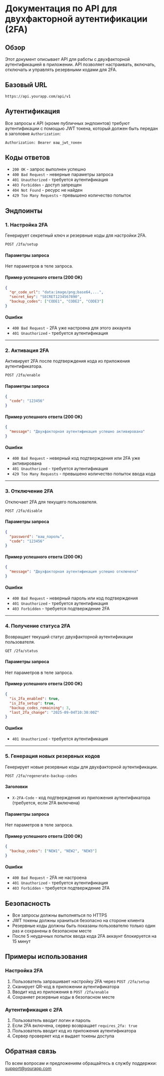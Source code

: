 # Документация по API для двухфакторной аутентификации (2FA)

## Обзор

Этот документ описывает API для работы с двухфакторной аутентификацией в приложении. API позволяет настраивать, включать, отключать и управлять резервными кодами для 2FA.

## Базовый URL

```
https://api.yourapp.com/api/v1
```

## Аутентификация

Все запросы к API (кроме публичных эндпоинтов) требуют аутентификации с помощью JWT токена, который должен быть передан в заголовке `Authorization`:

```
Authorization: Bearer ваш_jwt_токен
```

## Коды ответов

- `200 OK` - запрос выполнен успешно
- `400 Bad Request` - неверные параметры запроса
- `401 Unauthorized` - требуется аутентификация
- `403 Forbidden` - доступ запрещен
- `404 Not Found` - ресурс не найден
- `429 Too Many Requests` - превышено количество попыток

## Эндпоинты

### 1. Настройка 2FA

Генерирует секретный ключ и резервные коды для настройки 2FA.

```
POST /2fa/setup
```

#### Параметры запроса

Нет параметров в теле запроса.

#### Пример успешного ответа (200 OK)

```json
{
  "qr_code_url": "data:image/png;base64,...",
  "secret_key": "SECRET1234567890",
  "backup_codes": ["CODE1", "CODE2", "CODE3"]
}
```

#### Ошибки

- `400 Bad Request` - 2FA уже настроена для этого аккаунта
- `401 Unauthorized` - требуется аутентификация

---

### 2. Активация 2FA

Активирует 2FA после подтверждения кода из приложения аутентификатора.

```
POST /2fa/enable
```

#### Параметры запроса

```json
{
  "code": "123456"
}
```

#### Пример успешного ответа (200 OK)

```json
{
  "message": "Двухфакторная аутентификация успешно активирована"
}
```

#### Ошибки

- `400 Bad Request` - неверный код подтверждения или 2FA уже активирована
- `401 Unauthorized` - требуется аутентификация
- `429 Too Many Requests` - превышено количество попыток ввода кода

---

### 3. Отключение 2FA

Отключает 2FA для текущего пользователя.

```
POST /2fa/disable
```

#### Параметры запроса

```json
{
  "password": "ваш_пароль",
  "code": "123456"
}
```

#### Пример успешного ответа (200 OK)

```json
{
  "message": "Двухфакторная аутентификация успешно отключена"
}
```

#### Ошибки

- `400 Bad Request` - неверный пароль или код подтверждения
- `401 Unauthorized` - требуется аутентификация
- `403 Forbidden` - требуется подтверждение 2FA

---

### 4. Получение статуса 2FA

Возвращает текущий статус двухфакторной аутентификации пользователя.

```
GET /2fa/status
```

#### Параметры запроса

Нет параметров в теле запроса.

#### Пример успешного ответа (200 OK)

```json
{
  "is_2fa_enabled": true,
  "is_2fa_setup": true,
  "backup_codes_remaining": 3,
  "last_2fa_change": "2025-09-04T10:30:00Z"
}
```

#### Ошибки

- `401 Unauthorized` - требуется аутентификация

---

### 5. Генерация новых резервных кодов

Генерирует новые резервные коды для двухфакторной аутентификации.

```
POST /2fa/regenerate-backup-codes
```

#### Заголовки

- `X-2FA-Code` - код подтверждения из приложения аутентификатора (требуется, если 2FA включена)

#### Параметры запроса

Нет параметров в теле запроса.

#### Пример успешного ответа (200 OK)

```json
{
  "backup_codes": ["NEW1", "NEW2", "NEW3"]
}
```

#### Ошибки

- `400 Bad Request` - 2FA не настроена
- `401 Unauthorized` - требуется аутентификация
- `403 Forbidden` - требуется подтверждение 2FA

## Безопасность

- Все запросы должны выполняться по HTTPS
- JWT токены должны храниться безопасно на стороне клиента
- Резервные коды должны быть показаны пользователю только один раз и сохранены в безопасном месте
- После 5 неудачных попыток ввода кода 2FA аккаунт блокируется на 15 минут

## Примеры использования

### Настройка 2FA

1. Пользователь запрашивает настройку 2FA через `POST /2fa/setup`
2. Сканирует QR-код в приложении аутентификатора
3. Вводит код из приложения в `POST /2fa/enable`
4. Сохраняет резервные коды в безопасном месте

### Аутентификация с 2FA

1. Пользователь вводит логин и пароль
2. Если 2FA включена, сервер возвращает `requires_2fa: true`
3. Пользователь вводит код из приложения аутентификатора
4. Сервер проверяет код и выдает токены доступа

## Обратная связь

По всем вопросам и предложениям обращайтесь в службу поддержки: support@yourapp.com

